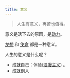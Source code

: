 ```yaml
---
title: 意义
---
```

> 人生有意义，再苦也值得。

意义是活下去的原因，是[动力](./willingness.md)。

[梦想](../terms/dream.md) 和 [使命](../terms/mission.md) 都是一种意义。

人生的意义是什么呢？
* 成就自己：体验([浪漫主义](../terms/romanticism.md)) 。
* 成就别人